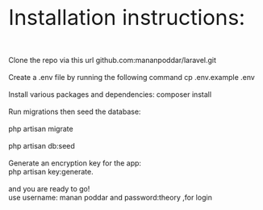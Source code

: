 <div style="font-size:3em;">Installation instructions:<br><br></div>
Clone the repo via this url github.com:mananpoddar/laravel.git<br><br>
Create a .env file by running the following command cp .env.example .env<br><br>
Install various packages and dependencies: composer install<br><br>
Run migrations then seed the database:<br><br>
php artisan migrate<br><br>
php artisan db:seed<br><br>
Generate an encryption key for the app:<br> php artisan key:generate.<br><br>
and you are ready to go!<br>
use username: manan poddar   and password:theory ,for login
